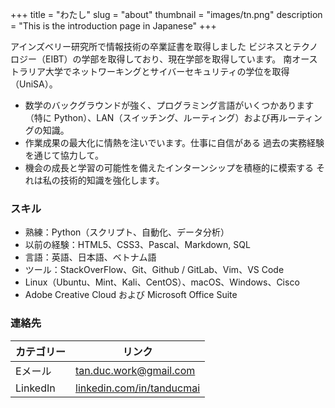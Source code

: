 +++
title = "わたし"
slug = "about"
thumbnail = "images/tn.png"
description = "This is the introduction page in Japanese"
+++

アインズベリー研究所で情報技術の卒業証書を取得しました ビジネスとテクノロジー（EIBT）の学部を取得しており、現在学部を取得しています。 南オーストラリア大学でネットワーキングとサイバーセキュリティの学位を取得
（UniSA）。

- 数学のバックグラウンドが強く、プログラミング言語がいくつかあります（特に
  Python）、LAN（スイッチング、ルーティング）および再ルーティングの知識。
- 作業成果の最大化に情熱を注いでいます。仕事に自信がある
  過去の実務経験を通じて協力して。
- 機会の成長と学習の可能性を備えたインターンシップを積極的に模索する
  それは私の技術的知識を強化します。

### スキル

- 熟練：Python（スクリプト、自動化、データ分析）
- 以前の経験：HTML5、CSS3、Pascal、Markdown, SQL
- 言語：英語、日本語、ベトナム語
- ツール：StackOverFlow、Git、Github / GitLab、Vim、VS Code
- Linux（Ubuntu、Mint、Kali、CentOS）、macOS、Windows、Cisco
- Adobe Creative Cloud および Microsoft Office Suite

### 連絡先

| カテゴリー | リンク                                                             |
| ---        | ---                                                                |
| Eメール    | tan.duc.work@gmail.com                                             |
| LinkedIn   | [linkedin.com/in/tanducmai](https://www.linkedin.com/in/tanducmai) |
